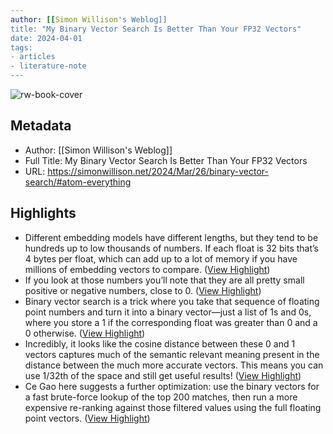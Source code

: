 ```yaml
---
author: [[Simon Willison's Weblog]]
title: "My Binary Vector Search Is Better Than Your FP32 Vectors"
date: 2024-04-01
tags: 
- articles
- literature-note
---
```

![rw-book-cover](https://simonwillison.net/favicon.ico)

## Metadata
- Author: [[Simon Willison's Weblog]]
- Full Title: My Binary Vector Search Is Better Than Your FP32 Vectors
- URL: https://simonwillison.net/2024/Mar/26/binary-vector-search/#atom-everything

## Highlights
- Different embedding models have different lengths, but they tend to be hundreds up to low thousands of numbers. If each float is 32 bits that’s 4 bytes per float, which can add up to a lot of memory if you have millions of embedding vectors to compare. ([View Highlight](https://read.readwise.io/read/01ht2x5j0yrcrcnvc67bxa4p7p))
- If you look at those numbers you’ll note that they are all pretty small positive or negative numbers, close to 0. ([View Highlight](https://read.readwise.io/read/01ht2x5rhmggjygg61w505jq2j))
- Binary vector search is a trick where you take that sequence of floating point numbers and turn it into a binary vector—just a list of 1s and 0s, where you store a 1 if the corresponding float was greater than 0 and a 0 otherwise. ([View Highlight](https://read.readwise.io/read/01ht2x5v9p4rchn9j7m6x1gsjj))
- Incredibly, it looks like the cosine distance between these 0 and 1 vectors captures much of the semantic relevant meaning present in the distance between the much more accurate vectors. This means you can use 1/32th of the space and still get useful results! ([View Highlight](https://read.readwise.io/read/01ht2x6a6e7j89mmcvgfca6jey))
- Ce Gao here suggests a further optimization: use the binary vectors for a fast brute-force lookup of the top 200 matches, then run a more expensive re-ranking against those filtered values using the full floating point vectors. ([View Highlight](https://read.readwise.io/read/01ht2x6pf8nsk952ffaejs5ntk))
